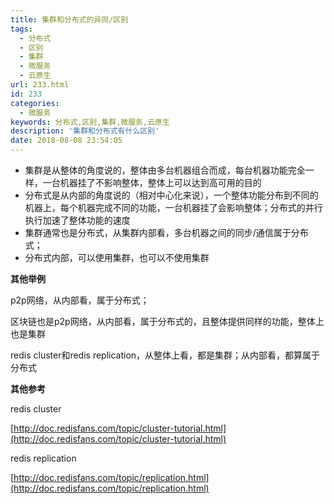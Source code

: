 ```yaml
---
title: 集群和分布式的异同/区别
tags:
  - 分布式
  - 区别
  - 集群
  - 微服务
  - 云原生
url: 233.html
id: 233
categories:
  - 微服务
keywords: 分布式,区别,集群,微服务,云原生
description: '集群和分布式有什么区别'
date: 2018-08-08 23:54:05
---
```


* 集群是从整体的角度说的，整体由多台机器组合而成，每台机器功能完全一样，一台机器挂了不影响整体，整体上可以达到高可用的目的
* 分布式是从内部的角度说的（相对中心化来说），一个整体功能分布到不同的机器上，每个机器完成不同的功能，一台机器挂了会影响整体；分布式的并行执行加速了整体功能的速度
* 集群通常也是分布式，从集群内部看，多台机器之间的同步/通信属于分布式；
* 分布式内部，可以使用集群，也可以不使用集群
    
**其他举例**

p2p网络，从内部看，属于分布式；

区块链也是p2p网络，从内部看，属于分布式的，且整体提供同样的功能，整体上也是集群

redis cluster和redis replication，从整体上看，都是集群；从内部看，都算属于分布式

  

**其他参考**

redis cluster

[http://doc.redisfans.com/topic/cluster-tutorial.html](http://doc.redisfans.com/topic/cluster-tutorial.html)

redis replication

[http://doc.redisfans.com/topic/replication.html](http://doc.redisfans.com/topic/replication.html)